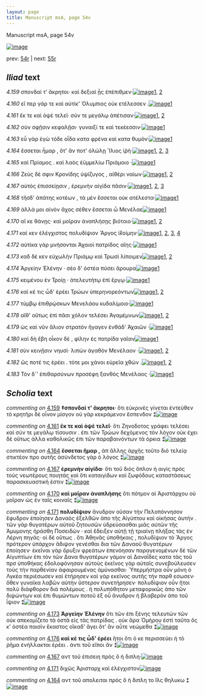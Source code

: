 ```yaml
---
layout: page
title: Manuscript msA, page 54v
---
```


Manuscript msA, page 54v

[![image](http://www.homermultitext.org/iipsrv?OBJ=IIP,1.0&FIF=/project/homer/pyramidal/deepzoom/hmt/vaimg/2017a/VA054VN_0556.tif&WID=100&CVT=JPEG)](http://www.homermultitext.org/ict2/?urn=urn:cite2:hmt:vaimg.2017a:VA054VN_0556)

prev:  [54r](../54r) | next:  [55r](../55r)

## *Iliad* text

*4.159* <a id="4.159"/> σπονδαί τ' ἄκρητοι· καὶ δεξιαὶ ᾗς ἐπέπιθμεν·[![image](http://www.homermultitext.org/iipsrv?OBJ=IIP,1.0&FIF=/project/homer/pyramidal/deepzoom/hmt/vaimg/2017a/VA054VN_0556.tif&RGN=0.4525,0.2194,0.4014,0.0301&WID=1000&CVT=JPEG)](http://www.homermultitext.org/ict2/?urn=urn:cite2:hmt:vaimg.2017a:VA054VN_0556@0.4525,0.2194,0.4014,0.0301)[1](#msA_4.288), [2](#msA_4.784)

*4.160* <a id="4.160"/> εἴ περ γάρ τε καὶ αὐτίκ' Ὀλυμπιος οὐκ ετέλεσσεν .[![image](http://www.homermultitext.org/iipsrv?OBJ=IIP,1.0&FIF=/project/homer/pyramidal/deepzoom/hmt/vaimg/2017a/VA054VN_0556.tif&RGN=0.4645,0.2404,0.4014,0.0301&WID=1000&CVT=JPEG)](http://www.homermultitext.org/ict2/?urn=urn:cite2:hmt:vaimg.2017a:VA054VN_0556@0.4645,0.2404,0.4014,0.0301)[1](#msA_4.784)

*4.161* <a id="4.161"/> ἔκ τε καὶ ὀψὲ τελεῖ· σύν τε μεγάλῳ ἀπέτισαν·[![image](http://www.homermultitext.org/iipsrv?OBJ=IIP,1.0&FIF=/project/homer/pyramidal/deepzoom/hmt/vaimg/2017a/VA054VN_0556.tif&RGN=0.4454,0.26,0.4014,0.0301&WID=1000&CVT=JPEG)](http://www.homermultitext.org/ict2/?urn=urn:cite2:hmt:vaimg.2017a:VA054VN_0556@0.4454,0.26,0.4014,0.0301)[1](#msA_4.290), [2](#msA_4.784)

*4.162* <a id="4.162"/> σὺν σφῇσιν κεφαλῇσι· γυναιξί τε καὶ τεκέεσσιν·[![image](http://www.homermultitext.org/iipsrv?OBJ=IIP,1.0&FIF=/project/homer/pyramidal/deepzoom/hmt/vaimg/2017a/VA054VN_0556.tif&RGN=0.4675,0.2795,0.3804,0.0301&WID=1000&CVT=JPEG)](http://www.homermultitext.org/ict2/?urn=urn:cite2:hmt:vaimg.2017a:VA054VN_0556@0.4675,0.2795,0.3804,0.0301)[1](#msA_4.784)

*4.163* <a id="4.163"/> εὖ γὰρ ἐγὼ τόδε οἶδα κατα φρένα καὶ κατα θυμὸν·[![image](http://www.homermultitext.org/iipsrv?OBJ=IIP,1.0&FIF=/project/homer/pyramidal/deepzoom/hmt/vaimg/2017a/VA054VN_0556.tif&RGN=0.4735,0.2953,0.4064,0.0353&WID=1000&CVT=JPEG)](http://www.homermultitext.org/ict2/?urn=urn:cite2:hmt:vaimg.2017a:VA054VN_0556@0.4735,0.2953,0.4064,0.0353)[1](#msA_4.784)

*4.164* <a id="4.164"/> ἔσσεται ἦμαρ , ὅτ' ἄν ποτ' ὀλώλῃ Ἴλιος ἱ̈ρὴ·[![image](http://www.homermultitext.org/iipsrv?OBJ=IIP,1.0&FIF=/project/homer/pyramidal/deepzoom/hmt/vaimg/2017a/VA054VN_0556.tif&RGN=0.4565,0.3148,0.3514,0.0353&WID=1000&CVT=JPEG)](http://www.homermultitext.org/ict2/?urn=urn:cite2:hmt:vaimg.2017a:VA054VN_0556@0.4565,0.3148,0.3514,0.0353)[1](#msA_4.784), [2](#msA_4.296), [3](#msAint_4.300)

*4.165* <a id="4.165"/> καὶ Πρίαμος . καὶ λαὸς ἐϋμμελίω Πριάμοιο ·[![image](http://www.homermultitext.org/iipsrv?OBJ=IIP,1.0&FIF=/project/homer/pyramidal/deepzoom/hmt/vaimg/2017a/VA054VN_0556.tif&RGN=0.4745,0.3313,0.3624,0.0353&WID=1000&CVT=JPEG)](http://www.homermultitext.org/ict2/?urn=urn:cite2:hmt:vaimg.2017a:VA054VN_0556@0.4745,0.3313,0.3624,0.0353)[1](#msA_4.784)

*4.166* <a id="4.166"/> Ζεὺς δέ σφιν Κρονίδης ὑψίζυγος , αἰθέρι ναίων·[![image](http://www.homermultitext.org/iipsrv?OBJ=IIP,1.0&FIF=/project/homer/pyramidal/deepzoom/hmt/vaimg/2017a/VA054VN_0556.tif&RGN=0.4665,0.3524,0.3624,0.0353&WID=1000&CVT=JPEG)](http://www.homermultitext.org/ict2/?urn=urn:cite2:hmt:vaimg.2017a:VA054VN_0556@0.4665,0.3524,0.3624,0.0353)[1](#msA_4.784), [2](#msA_4.301)

*4.167* <a id="4.167"/> αὐτὸς ἐπισσείῃσιν , ἐρεμνὴν αἰγίδα πᾶσιν·[![image](http://www.homermultitext.org/iipsrv?OBJ=IIP,1.0&FIF=/project/homer/pyramidal/deepzoom/hmt/vaimg/2017a/VA054VN_0556.tif&RGN=0.4605,0.3696,0.3624,0.0353&WID=1000&CVT=JPEG)](http://www.homermultitext.org/ict2/?urn=urn:cite2:hmt:vaimg.2017a:VA054VN_0556@0.4605,0.3696,0.3624,0.0353)[1](#msA_4.784), [2](#msAim_4.809), [3](#msA_4.304)

*4.168* <a id="4.168"/> τῆσδ' ἀπάτης κοτέων , τὰ μὲν ἔσσεται οὐκ ατέλεστα·[![image](http://www.homermultitext.org/iipsrv?OBJ=IIP,1.0&FIF=/project/homer/pyramidal/deepzoom/hmt/vaimg/2017a/VA054VN_0556.tif&RGN=0.4665,0.3869,0.4134,0.0353&WID=1000&CVT=JPEG)](http://www.homermultitext.org/ict2/?urn=urn:cite2:hmt:vaimg.2017a:VA054VN_0556@0.4665,0.3869,0.4134,0.0353)[1](#msA_4.784)

*4.169* <a id="4.169"/> ἀλλά μοι αἰνὸν ἄχος σέθεν ἔσσεται ὦ Μενέλαε[![image](http://www.homermultitext.org/iipsrv?OBJ=IIP,1.0&FIF=/project/homer/pyramidal/deepzoom/hmt/vaimg/2017a/VA054VN_0556.tif&RGN=0.4735,0.4065,0.3694,0.0353&WID=1000&CVT=JPEG)](http://www.homermultitext.org/ict2/?urn=urn:cite2:hmt:vaimg.2017a:VA054VN_0556@0.4735,0.4065,0.3694,0.0353)[1](#msA_4.784)

*4.170* <a id="4.170"/> αἴ κε θάνῃς· καὶ μοῖραν ἀναπλήσῃς βιότοιο·[![image](http://www.homermultitext.org/iipsrv?OBJ=IIP,1.0&FIF=/project/homer/pyramidal/deepzoom/hmt/vaimg/2017a/VA054VN_0556.tif&RGN=0.4735,0.4245,0.3854,0.0353&WID=1000&CVT=JPEG)](http://www.homermultitext.org/ict2/?urn=urn:cite2:hmt:vaimg.2017a:VA054VN_0556@0.4735,0.4245,0.3854,0.0353)[1](#msA_4.784), [2](#msA_4.307)

*4.171* <a id="4.171"/> καί κεν ἐλέγχιστος πολυδίψιον Ἄργος ἱ̈̆κοίμην·[![image](http://www.homermultitext.org/iipsrv?OBJ=IIP,1.0&FIF=/project/homer/pyramidal/deepzoom/hmt/vaimg/2017a/VA054VN_0556.tif&RGN=0.4605,0.4455,0.3914,0.0353&WID=1000&CVT=JPEG)](http://www.homermultitext.org/ict2/?urn=urn:cite2:hmt:vaimg.2017a:VA054VN_0556@0.4605,0.4455,0.3914,0.0353)[1](#msAint_4.313), [2](#msA_4.784), [3](#msAim_4.810), [4](#msA_4.312)

*4.172* <a id="4.172"/> αὐτίκα γὰρ μνήσονται Ἀχαιοὶ πατρίδος αἴης·[![image](http://www.homermultitext.org/iipsrv?OBJ=IIP,1.0&FIF=/project/homer/pyramidal/deepzoom/hmt/vaimg/2017a/VA054VN_0556.tif&RGN=0.4715,0.4681,0.3724,0.0248&WID=1000&CVT=JPEG)](http://www.homermultitext.org/ict2/?urn=urn:cite2:hmt:vaimg.2017a:VA054VN_0556@0.4715,0.4681,0.3724,0.0248)[1](#msA_4.784)

*4.173* <a id="4.173"/> καδ δέ κεν εὐχωλὴν Πριάμῳ καὶ Τρωσὶ λίποιμεν[![image](http://www.homermultitext.org/iipsrv?OBJ=IIP,1.0&FIF=/project/homer/pyramidal/deepzoom/hmt/vaimg/2017a/VA054VN_0556.tif&RGN=0.4735,0.4846,0.3904,0.027&WID=1000&CVT=JPEG)](http://www.homermultitext.org/ict2/?urn=urn:cite2:hmt:vaimg.2017a:VA054VN_0556@0.4735,0.4846,0.3904,0.027)[1](#msA_4.315), [2](#msA_4.784)

*4.174* <a id="4.174"/> Ἀργείην Ἑλένην · σέο δ' ὀστέα πύσει ἄρουρα[![image](http://www.homermultitext.org/iipsrv?OBJ=IIP,1.0&FIF=/project/homer/pyramidal/deepzoom/hmt/vaimg/2017a/VA054VN_0556.tif&RGN=0.4615,0.5056,0.3734,0.027&WID=1000&CVT=JPEG)](http://www.homermultitext.org/ict2/?urn=urn:cite2:hmt:vaimg.2017a:VA054VN_0556@0.4615,0.5056,0.3734,0.027)[1](#msA_4.784)

*4.175* <a id="4.175"/> κειμένου ἐν Τροίῃ · ἀτελευτήτῳ ἐπὶ ἔργῳ·[![image](http://www.homermultitext.org/iipsrv?OBJ=IIP,1.0&FIF=/project/homer/pyramidal/deepzoom/hmt/vaimg/2017a/VA054VN_0556.tif&RGN=0.4755,0.5199,0.3654,0.0293&WID=1000&CVT=JPEG)](http://www.homermultitext.org/ict2/?urn=urn:cite2:hmt:vaimg.2017a:VA054VN_0556@0.4755,0.5199,0.3654,0.0293)[1](#msA_4.784)

*4.176* <a id="4.176"/> καὶ κέ τις ὧδ' ἐρέει Τρώων ὑπερηνορεόντων[![image](http://www.homermultitext.org/iipsrv?OBJ=IIP,1.0&FIF=/project/homer/pyramidal/deepzoom/hmt/vaimg/2017a/VA054VN_0556.tif&RGN=0.4555,0.5409,0.4174,0.0255&WID=1000&CVT=JPEG)](http://www.homermultitext.org/ict2/?urn=urn:cite2:hmt:vaimg.2017a:VA054VN_0556@0.4555,0.5409,0.4174,0.0255)[1](#msA_4.784), [2](#msA_4.316)

*4.177* <a id="4.177"/> τύμβῳ ἐπιθρῴσκων Μενελάου κυδαλίμοιο·[![image](http://www.homermultitext.org/iipsrv?OBJ=IIP,1.0&FIF=/project/homer/pyramidal/deepzoom/hmt/vaimg/2017a/VA054VN_0556.tif&RGN=0.4715,0.5575,0.3984,0.0285&WID=1000&CVT=JPEG)](http://www.homermultitext.org/ict2/?urn=urn:cite2:hmt:vaimg.2017a:VA054VN_0556@0.4715,0.5575,0.3984,0.0285)[1](#msA_4.784)

*4.178* <a id="4.178"/> αἴθ' οὕτως ἐπὶ πᾶσι χόλον τελέσει Ἀγαμέμνων[![image](http://www.homermultitext.org/iipsrv?OBJ=IIP,1.0&FIF=/project/homer/pyramidal/deepzoom/hmt/vaimg/2017a/VA054VN_0556.tif&RGN=0.4735,0.5748,0.4024,0.0308&WID=1000&CVT=JPEG)](http://www.homermultitext.org/ict2/?urn=urn:cite2:hmt:vaimg.2017a:VA054VN_0556@0.4735,0.5748,0.4024,0.0308)[1](#msA_4.784), [2](#msAim_4.811)

*4.179* <a id="4.179"/> ὡς καὶ νῦν ἅλιον στρατὸν ἤγαγεν ἐνθάδ' Ἀχαιῶν ·[![image](http://www.homermultitext.org/iipsrv?OBJ=IIP,1.0&FIF=/project/homer/pyramidal/deepzoom/hmt/vaimg/2017a/VA054VN_0556.tif&RGN=0.4755,0.592,0.4024,0.0308&WID=1000&CVT=JPEG)](http://www.homermultitext.org/ict2/?urn=urn:cite2:hmt:vaimg.2017a:VA054VN_0556@0.4755,0.592,0.4024,0.0308)[1](#msA_4.784)

*4.180* <a id="4.180"/> καὶ δὴ ἔβη οἶκον δὲ , φίλην ἐς πατρίδα γαῖαν[![image](http://www.homermultitext.org/iipsrv?OBJ=IIP,1.0&FIF=/project/homer/pyramidal/deepzoom/hmt/vaimg/2017a/VA054VN_0556.tif&RGN=0.4795,0.6123,0.3644,0.0308&WID=1000&CVT=JPEG)](http://www.homermultitext.org/ict2/?urn=urn:cite2:hmt:vaimg.2017a:VA054VN_0556@0.4795,0.6123,0.3644,0.0308)[1](#msA_4.784)

*4.181* <a id="4.181"/> σὺν κεινῇσιν νηυσὶ· λιπὼν ἀγαθὸν Μενέλαον ·[![image](http://www.homermultitext.org/iipsrv?OBJ=IIP,1.0&FIF=/project/homer/pyramidal/deepzoom/hmt/vaimg/2017a/VA054VN_0556.tif&RGN=0.4785,0.6281,0.3834,0.0338&WID=1000&CVT=JPEG)](http://www.homermultitext.org/ict2/?urn=urn:cite2:hmt:vaimg.2017a:VA054VN_0556@0.4785,0.6281,0.3834,0.0338)[1](#msA_4.784), [2](#msA_4.323)

*4.182* <a id="4.182"/> ὥς ποτέ τις ἐρέει . τότε μοι χάνοι εὐρεῖα χθών .[![image](http://www.homermultitext.org/iipsrv?OBJ=IIP,1.0&FIF=/project/homer/pyramidal/deepzoom/hmt/vaimg/2017a/VA054VN_0556.tif&RGN=0.4615,0.6439,0.3994,0.0383&WID=1000&CVT=JPEG)](http://www.homermultitext.org/ict2/?urn=urn:cite2:hmt:vaimg.2017a:VA054VN_0556@0.4615,0.6439,0.3994,0.0383)[1](#msA_4.784), [2](#msA_4.327)

*4.183* <a id="4.183"/> Τὸν δ`' ἐπιθαρσύνων προσέφη ξανθὸς Μενέλαος ·[![image](http://www.homermultitext.org/iipsrv?OBJ=IIP,1.0&FIF=/project/homer/pyramidal/deepzoom/hmt/vaimg/2017a/VA054VN_0556.tif&RGN=0.4715,0.6649,0.3994,0.0383&WID=1000&CVT=JPEG)](http://www.homermultitext.org/ict2/?urn=urn:cite2:hmt:vaimg.2017a:VA054VN_0556@0.4715,0.6649,0.3994,0.0383)[1](#msA_4.784)

## *Scholia* text

*commenting on* [4.159](#4.159)  <a id="msA_4.288"/> **‡σπονδαί τ' ἄκρητοι·** ὅτι εὐκρινὲς γίνεται ἐντεὺθεν τὸ κρητῆρι δὲ οἶνον μίσγον οὐ γὰρ κεκράμενον ἔσπενδον ⁑[![image](http://www.homermultitext.org/iipsrv?OBJ=IIP,1.0&FIF=/project/homer/pyramidal/deepzoom/hmt/vaimg/2017a/VA054VN_0556.tif&RGN=0.18791452,0.10912863,0.60851142,0.02946058&WID=1000&CVT=JPEG)](http://www.homermultitext.org/ict2/?urn=urn:cite2:hmt:vaimg.2017a:VA054VN_0556@0.18791452,0.10912863,0.60851142,0.02946058)

*commenting on* [4.161](#4.161)  <a id="msA_4.290"/> **ἔκ τε καὶ ὁψὲ τελεῖ·** ὅτι Ζηνοδοτος γράφει τελέσει καὶ σύν τε μεγάλῳ τίσουσιν . ἐπι τῶν Τρώων δεχόμενος τὸν λόγον οὐκ έχει δὲ οὕτως ἀλλα καθολικῶς ἐπι τῶν παραβαινόντων τὰ όρκια ⁑[![image](http://www.homermultitext.org/iipsrv?OBJ=IIP,1.0&FIF=/project/homer/pyramidal/deepzoom/hmt/vaimg/2017a/VA054VN_0556.tif&RGN=0.19565217,0.12738589,0.63006632,0.03236515&WID=1000&CVT=JPEG)](http://www.homermultitext.org/ict2/?urn=urn:cite2:hmt:vaimg.2017a:VA054VN_0556@0.19565217,0.12738589,0.63006632,0.03236515)

*commenting on* [4.164](#4.164)  <a id="msA_4.296"/> **ἔσσεται ῆμαρ ,** ἀπ ἄλλης ἀρχῆς τοῦτο διὸ τελείᾳ στικτέον προ αυτῆς ἀσύνδετος γὰρ ὁ λόγος ⁑[![image](http://www.homermultitext.org/iipsrv?OBJ=IIP,1.0&FIF=/project/homer/pyramidal/deepzoom/hmt/vaimg/2017a/VA054VN_0556.tif&RGN=0.19565217,0.14232365,0.65880619,0.03029046&WID=1000&CVT=JPEG)](http://www.homermultitext.org/ict2/?urn=urn:cite2:hmt:vaimg.2017a:VA054VN_0556@0.19565217,0.14232365,0.65880619,0.03029046)

*commenting on* [4.167](#4.167)  <a id="msA_4.304"/> **ἐρεμνὴν αἰγίδα·** ὅτι τοῦ διὸς ὅπλον ἡ αιγὶς πρὸς τοὺς νεωτέρους ποιητάς καὶ ὅτι καταιγίδων καὶ ζωφόδους καταστάσεως παρασκευαστική ἐστιν ⁑[![image](http://www.homermultitext.org/iipsrv?OBJ=IIP,1.0&FIF=/project/homer/pyramidal/deepzoom/hmt/vaimg/2017a/VA054VN_0556.tif&RGN=0.19731024,0.16265560,0.63614591,0.02987552&WID=1000&CVT=JPEG)](http://www.homermultitext.org/ict2/?urn=urn:cite2:hmt:vaimg.2017a:VA054VN_0556@0.19731024,0.16265560,0.63614591,0.02987552)

*commenting on* [4.170](#4.170)  <a id="msA_4.307"/> **καὶ μοῖραν ἀναπλήσης** ὅτι πότμον αἱ Ἀριστάρχου οὐ μοῖραν ὡς ἐν ταῖς κοιναῖς ⁑[![image](http://www.homermultitext.org/iipsrv?OBJ=IIP,1.0&FIF=/project/homer/pyramidal/deepzoom/hmt/vaimg/2017a/VA054VN_0556.tif&RGN=0.19454679,0.17468880,0.65549005,0.03278008&WID=1000&CVT=JPEG)](http://www.homermultitext.org/ict2/?urn=urn:cite2:hmt:vaimg.2017a:VA054VN_0556@0.19454679,0.17468880,0.65549005,0.03278008)

*commenting on* [4.171](#4.171)  <a id="msA_4.312"/> **πολυδίψιον** ἄνυδρον οῦσαν τὴν Πελοπόννησον ἔφυδρον ἐποίησεν Δαναὸς ἐξελθῶν ἀπο τῆς Αἰγύπτου καὶ οἰκήσας ἀυτήν . τῶν γὰρ θυγατέρων αὐτοῦ ζητουσῶν ὑδρεύσασθαι μιᾶς αὐτῶν τῆς Ἀμυμονης ἠράσθη Ποσειδών · καὶ ἔδειξεν αὐτῇ τῇ τριαίνῃ πλήξας τὰς ἐν Λέρνη πηγάς· οἱ δὲ οὕτως . ὅτι Ἀθηνᾶς ὑποθήκαις , πολυδίψιον τὸ Ἄργος πρότερον ὑπάρχον ἄδιψον γενέσθαι δια τῶν Δαναοῦ θυγατέρων ἐποίησεν· ἑκεῖναι γὰρ ὄρυξιν φρεάτων ἐπενόησαν παραγενομένων δὲ τῶν Αἰγυπτίων ἐπι τὸν τῶν Δανα θυγατέρων γάμον αἱ Δαναΐδες κατα τὰς τοῦ πρσ ὑποθήκας ἐδολοφόνησαν αὐτοὺς ἐκεῖνος γὰρ αὐταῖς συνεβούλευσεν τοὺς τὴν παρθενίαν ἀφαιρουμένας ἀμύνασθαι· Ὑπερμήστρα οὖν μόνη ὀ Λγκέα περιέσωσεν καὶ ἐτήρησεν καὶ γὰρ εκεῖνος αυτῆς τὴν παρθ εσωσεν· ὅθεν γυναῖκα λαβῶν αὐτὴν ὕστερον συνετήρησεν· πολυδίψιον οὖν ἤτοι πολὺ διάφθορον διὰ πολέμους . ἠ πολυπόθητον μεταφορικῶς ἀπο τῶν διψώντων καὶ ἐπι θυμώντων ποτοῦ ἐξ οὗ ἄνυδρον ἡ βλαβερὸν ἀπο τοῦ ΐψιον ⁑[![image](http://www.homermultitext.org/iipsrv?OBJ=IIP,1.0&FIF=/project/homer/pyramidal/deepzoom/hmt/vaimg/2017a/VA054VN_0556.tif&RGN=0.18349300,0.20622407,0.24373618,0.30622407&WID=1000&CVT=JPEG)](http://www.homermultitext.org/ict2/?urn=urn:cite2:hmt:vaimg.2017a:VA054VN_0556@0.18349300,0.20622407,0.24373618,0.30622407)

*commenting on* [4.173](#4.173)  <a id="msA_4.315"/> **Ἀργείην Ἑλένην** ὅτι τῶν ἐπι ξένης τελευτών τῶν οὐκ απεκομίζετο τὰ ὀστᾶ εἰς τὰς πατρίδας . οὐκ ἄρα Ὁμήρου ἐστὶ ταῦτα ὅς κ' ὀστέα παισὶν ἕκαστος οἴκαδ' ἄγει ὅτ' ἂν αὖτε νεώμεθα ⁑[![image](http://www.homermultitext.org/iipsrv?OBJ=IIP,1.0&FIF=/project/homer/pyramidal/deepzoom/hmt/vaimg/2017a/VA054VN_0556.tif&RGN=0.18736183,0.50207469,0.22605011,0.07012448&WID=1000&CVT=JPEG)](http://www.homermultitext.org/ict2/?urn=urn:cite2:hmt:vaimg.2017a:VA054VN_0556@0.18736183,0.50207469,0.22605011,0.07012448)

*commenting on* [4.176](#4.176)  <a id="msA_4.316"/> **καὶ κέ τις ὧδ' ἐρέει** ἤτοι ὅτι ὁ κε περισσεύει ἠ τὸ ῥῆμα ἐνήλλακται ἐρέει . ἀντι τοῦ εἴποι ἄν ⁑[![image](http://www.homermultitext.org/iipsrv?OBJ=IIP,1.0&FIF=/project/homer/pyramidal/deepzoom/hmt/vaimg/2017a/VA054VN_0556.tif&RGN=0.20062638,0.56265560,0.21554901,0.04564315&WID=1000&CVT=JPEG)](http://www.homermultitext.org/ict2/?urn=urn:cite2:hmt:vaimg.2017a:VA054VN_0556@0.20062638,0.56265560,0.21554901,0.04564315)

*commenting on* [4.167](#4.167)  <a id="msAim_4.809.comment"/> αντ τοῦ ἐπισειη πρὸς ὃ ἡ διπλη·[![image](http://www.homermultitext.org/iipsrv?OBJ=IIP,1.0&FIF=/project/homer/pyramidal/deepzoom/hmt/vaimg/2017a/VA054VN_0556.tif&RGN=0.40751658,0.38243430,0.05176861,0.01673582&WID=1000&CVT=JPEG)](http://www.homermultitext.org/ict2/?urn=urn:cite2:hmt:vaimg.2017a:VA054VN_0556@0.40751658,0.38243430,0.05176861,0.01673582)

*commenting on* [4.171](#4.171)  <a id="msAim_4.810.comment"/> διχῶς Ἀρισταρχ καὶ ἐλέγχιστον[![image](http://www.homermultitext.org/iipsrv?OBJ=IIP,1.0&FIF=/project/homer/pyramidal/deepzoom/hmt/vaimg/2017a/VA054VN_0556.tif&RGN=0.42114959,0.45947441,0.05342668,0.01853389&WID=1000&CVT=JPEG)](http://www.homermultitext.org/ict2/?urn=urn:cite2:hmt:vaimg.2017a:VA054VN_0556@0.42114959,0.45947441,0.05342668,0.01853389)

*commenting on* [4.164](#4.164)  <a id="msAint_4.300.comment"/> αντ τοῦ απολειται πρὸς ὃ ἡ διπλη το Ιλς θηλυκω ⁑[![image](http://www.homermultitext.org/iipsrv?OBJ=IIP,1.0&FIF=/project/homer/pyramidal/deepzoom/hmt/vaimg/2017a/VA054VN_0556.tif&RGN=0.80563744,0.31908714,0.05637436,0.02544952&WID=1000&CVT=JPEG)](http://www.homermultitext.org/ict2/?urn=urn:cite2:hmt:vaimg.2017a:VA054VN_0556@0.80563744,0.31908714,0.05637436,0.02544952)